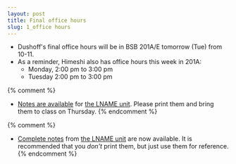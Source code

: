 ```yaml
---
layout: post
title: Final office hours
slug: 1_office hours
---
```


* Dushoff's final office hours will be in BSB 201A/E tomorrow (Tue) from 10-11.
* As a reminder, Himeshi also has office hours this week in 201A:
	* Monday, 2:00 pm to 3:00 pm
	* Tuesday 2:00 pm to 3:00 pm

{% comment %} 
* [Notes are available](/materials/UNAME.handouts.pdf) for [the LNAME unit](/UNAME.html). Please print them and bring them to class on Thursday.
{% endcomment %} 

{% comment %} 
* [Complete notes](/materials/UNAME.complete.pdf) from [the LNAME unit](/UNAME.html) are now available. It is recommended that you _don't_ print them, but just use them for reference.
{% endcomment %} 

